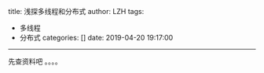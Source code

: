 title: 浅探多线程和分布式
author: LZH
tags:
  - 多线程
  - 分布式
categories: []
date: 2019-04-20 19:17:00
---
先查资料吧
。。。。